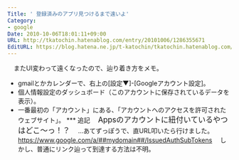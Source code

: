 ```yaml
---
Title: ' 登録済みのアプリ見つけるまで遠いよ'
Category:
- google
Date: 2010-10-06T18:01:11+09:00
URL: http://tkatochin.hatenablog.com/entry/20101006/1286355671
EditURL: https://blog.hatena.ne.jp/t-katochin/tkatochin.hatenablog.com/atom/entry/6653586347154753330
---
```


　またUI変わって遠くなったので、辿り着き方をメモ。
+ gmailとかカレンダーで、右上の[設定▼]-[Googleアカウント設定]。
+ 個人情報設定のダッシュボード（このアカウントに保存されているデータを表示）。
+ 一番最初の「アカウント」にある、「アカウントへのアクセスを許可されたウェブサイト」。
*** 追記
　<big>Appsのアカウントに紐付いているやつはどこ〜っ！？</big>
　...あてずっぽうで、直URL叩いたら行けました。
　https://www.google.com/a/##mydomain##/IssuedAuthSubTokens
　しかし、普通にリンク辿って到達する方法は不明。
